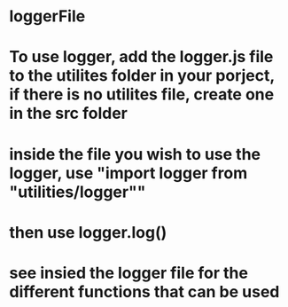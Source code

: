 # loggerFile
# To use logger, add the logger.js file to the utilites folder in your porject, if there is no utilites file, create one in the src folder
# inside the file you wish to use the logger, use "import logger from "utilities/logger""
# then use logger.log(<what you want to log>)
# see insied the logger file for the different functions that can be used
